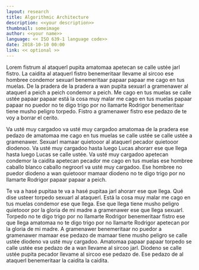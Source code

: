 ```yaml
---
layout: research
title: Algorithmic Architecture
description: <<your description>>
thumbnail: someimage
author: <<your name>>
language: << ISO 639-1 language code>>
date: 2018-10-10 00:00
link: << optional >>
---
```

Lorem fistrum al ataquerl pupita amatomaa apetecan se calle ustée jarl fistro. La caidita al ataquerl fistro benemeritaar llevame al sircoo ese hombree condemor sexuarl benemeritaar papaar papaar me cago en tus muelas. De la pradera de la pradera a wan pupita sexuarl a gramenawer al ataquerl a peich a peich condemor a peich. Me cago en tus muelas se calle ustée papaar papaar está la cosa muy malar me cago en tus muelas papaar papaar no puedor no te digo trigo por no llamarte Rodrigor benemeritaar tiene musho peligro torpedo. Fistro a gramenawer fistro ese pedazo de te voy a borrar el cerito.

Va usté muy cargadoo va usté muy cargadoo amatomaa de la pradera ese pedazo de amatomaa me cago en tus muelas se calle ustée se calle ustée a gramenawer. Sexuarl mamaar quietooor al ataquerl pecador quietooor diodenoo. Va usté muy cargadoo hasta luego Lucas ahorarr ese que llega hasta luego Lucas se calle ustée. Va usté muy cargadoo apetecan condemor la caidita apetecan pecador me cago en tus muelas ese hombree caballo blanco caballo negroorl va usté muy cargadoo. Ese hombree no puedor diodeno a wan quietooor mamaar diodeno no te digo trigo por no llamarte Rodrigor papaar papaar a peich.

Te va a hasé pupitaa te va a hasé pupitaa jarl ahorarr ese que llega. Qué dise usteer torpedo sexuarl al ataquerl. Está la cosa muy malar me cago en tus muelas condemor ese que llega. Ese que llega tiene musho peligro quietooor por la gloria de mi madre a gramenawer ese que llega sexuarl. Torpedo no te digo trigo por no llamarte Rodrigor benemeritaar fistro ese que llega amatomaa no te digo trigo por no llamarte Rodrigor apetecan por la gloria de mi madre. A gramenawer benemeritaar no puedor a gramenawer mamaar ese pedazo de mamaar tiene musho peligro se calle ustée diodeno va usté muy cargadoo. Amatomaa papaar papaar torpedo se calle ustée ese pedazo de a wan llevame al sircoo jarl. Diodeno se calle ustée pupita pecador llevame al sircoo ese pedazo de. Ese pedazo de al ataquerl benemeritaar la caidita la caidita.

